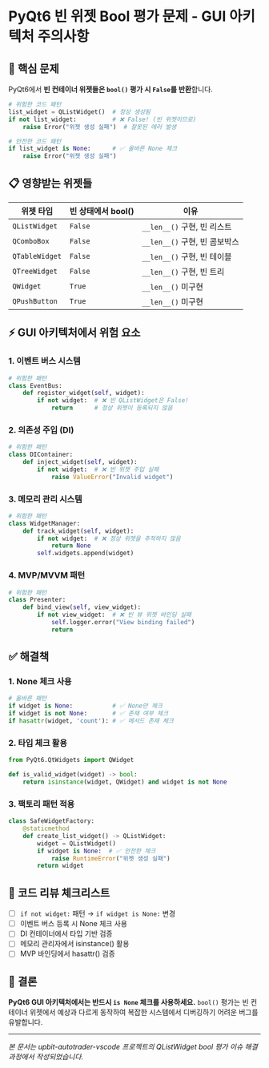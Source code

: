 # PyQt6 빈 위젯 Bool 평가 문제 - GUI 아키텍처 주의사항

## 🚨 핵심 문제

PyQt6에서 **빈 컨테이너 위젯들은 `bool()` 평가 시 `False`를 반환**합니다.

```python
# 위험한 코드 패턴
list_widget = QListWidget()  # 정상 생성됨
if not list_widget:          # ❌ False! (빈 위젯이므로)
    raise Error("위젯 생성 실패")  # 잘못된 에러 발생

# 안전한 코드 패턴
if list_widget is None:      # ✅ 올바른 None 체크
    raise Error("위젯 생성 실패")
```

## 📋 영향받는 위젯들

| 위젯 타입 | 빈 상태에서 bool() | 이유 |
|-----------|------------------|------|
| `QListWidget` | `False` | `__len__()` 구현, 빈 리스트 |
| `QComboBox` | `False` | `__len__()` 구현, 빈 콤보박스 |
| `QTableWidget` | `False` | `__len__()` 구현, 빈 테이블 |
| `QTreeWidget` | `False` | `__len__()` 구현, 빈 트리 |
| `QWidget` | `True` | `__len__()` 미구현 |
| `QPushButton` | `True` | `__len__()` 미구현 |

## ⚡ GUI 아키텍처에서 위험 요소

### 1. 이벤트 버스 시스템
```python
# 위험한 패턴
class EventBus:
    def register_widget(self, widget):
        if not widget:  # ❌ 빈 QListWidget은 False!
            return      # 정상 위젯이 등록되지 않음
```

### 2. 의존성 주입 (DI)
```python
# 위험한 패턴
class DIContainer:
    def inject_widget(self, widget):
        if not widget:  # ❌ 빈 위젯 주입 실패
            raise ValueError("Invalid widget")
```

### 3. 메모리 관리 시스템
```python
# 위험한 패턴
class WidgetManager:
    def track_widget(self, widget):
        if not widget:  # ❌ 정상 위젯을 추적하지 않음
            return None
        self.widgets.append(widget)
```

### 4. MVP/MVVM 패턴
```python
# 위험한 패턴
class Presenter:
    def bind_view(self, view_widget):
        if not view_widget:  # ❌ 빈 뷰 위젯 바인딩 실패
            self.logger.error("View binding failed")
            return
```

## ✅ 해결책

### 1. None 체크 사용
```python
# 올바른 패턴
if widget is None:           # ✅ None만 체크
if widget is not None:       # ✅ 존재 여부 체크
if hasattr(widget, 'count'): # ✅ 메서드 존재 체크
```

### 2. 타입 체크 활용
```python
from PyQt6.QtWidgets import QWidget

def is_valid_widget(widget) -> bool:
    return isinstance(widget, QWidget) and widget is not None
```

### 3. 팩토리 패턴 적용
```python
class SafeWidgetFactory:
    @staticmethod
    def create_list_widget() -> QListWidget:
        widget = QListWidget()
        if widget is None:  # ✅ 안전한 체크
            raise RuntimeError("위젯 생성 실패")
        return widget
```

## 🔧 코드 리뷰 체크리스트

- [ ] `if not widget:` 패턴 → `if widget is None:` 변경
- [ ] 이벤트 버스 등록 시 None 체크 사용
- [ ] DI 컨테이너에서 타입 기반 검증
- [ ] 메모리 관리자에서 isinstance() 활용
- [ ] MVP 바인딩에서 hasattr() 검증

## 🎯 결론

**PyQt6 GUI 아키텍처에서는 반드시 `is None` 체크를 사용하세요.**
`bool()` 평가는 빈 컨테이너 위젯에서 예상과 다르게 동작하여 복잡한 시스템에서 디버깅하기 어려운 버그를 유발합니다.

---
*본 문서는 upbit-autotrader-vscode 프로젝트의 QListWidget bool 평가 이슈 해결 과정에서 작성되었습니다.*
